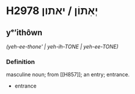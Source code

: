 # H2978 יְאִתוֹן / יאתון

## yᵉʼithôwn

_(yeh-ee-thone' | yeh-ih-TONE | yeh-ee-TONE)_

### Definition

masculine noun; from [[H857]]; an entry; entrance.

- entrance
